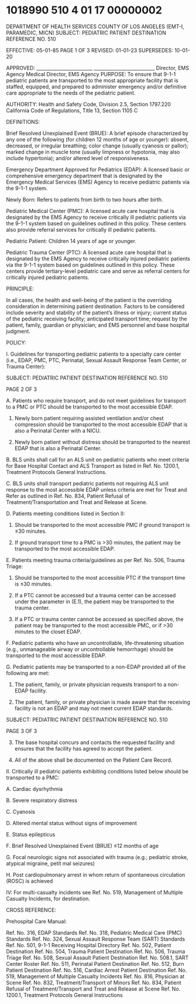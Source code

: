 # 1018990 510 4 01 17 00000002

DEPARTMENT OF HEALTH SERVICES 
COUNTY OF LOS ANGELES 
(EMT-I, PARAMEDIC, MICN) 
SUBJECT: PEDIATRIC PATIENT DESTINATION REFERENCE NO. 510 
 
 
EFFECTIVE: 05-01-85 PAGE 1 OF 3 
REVISED: 01-01-23 
SUPERSEDES: 10-01-20 
 
 
APPROVED: ________________________   __________________________ 
  Director, EMS Agency   Medical Director, EMS Agency 
PURPOSE: To ensure that 9-1-1 pediatric patients are transported to the most appropriate 
facility that is staffed, equipped, and prepared to administer emergency and/or 
definitive care appropriate to the needs of the pediatric patient. 
 
AUTHORITY: Health and Safety Code, Division 2.5, Section 1797.220 
 California Code of Regulations, Title 13, Section 1105 C 
 
DEFINITIONS: 
 
Brief Resolved Unexplained Event (BRUE): A brief episode characterized by any one of the 
following (for children 12 months of age or younger): absent, decreased, or irregular breathing; 
color change (usually cyanosis or pallor); marked change in muscle tone (usually limpness or 
hypotonia, may also include hypertonia); and/or altered level of responsiveness. 
 
Emergency Department Approved for Pediatrics (EDAP): A licensed basic or 
comprehensive emergency department that is designated by the Emergency Medical Services 
(EMS) Agency to receive pediatric patients via the 9-1-1 system.  
 
Newly Born: Refers to patients from birth to two hours after birth. 
 
Pediatric Medical Center (PMC): A licensed acute care hospital that is designated by the EMS 
Agency to receive critically ill pediatric patients via the 9-1-1 system based on guidelines 
outlined in this policy. These centers also provide referral services for critically ill pediatric 
patients. 
 
Pediatric Patient: Children 14 years of age or younger. 
 
Pediatric Trauma Center (PTC): A licensed acute care hospital that is designated by the EMS 
Agency to receive critically injured pediatric patients via the 9-1-1 system based on guidelines 
outlined in this policy. These centers provide tertiary-level pediatric care and serve as referral 
centers for critically injured pediatric patients. 
 
PRINCIPLE: 
 
In all cases, the health and well-being of the patient is the overriding consideration in 
determining patient destination. Factors to be considered include severity and stability of the 
patient’s illness or injury; current status of the pediatric receiving facility; anticipated transport 
time; request by the patient, family, guardian or physician; and EMS personnel and base 
hospital judgment. 
 
POLICY: 
 
I. Guidelines for transporting pediatric patients to a specialty care center (i.e., EDAP, PMC, 
PTC, Perinatal, Sexual Assault Response Team Center, or Trauma Center): 

SUBJECT: PEDIATRIC PATIENT DESTINATION REFERENCE NO. 510 
 
 
 
PAGE 2 OF 3 
 
A. Patients who require transport, and do not meet guidelines for transport to a 
PMC or PTC should be transported to the most accessible EDAP. 
 
1. Newly born patient requiring assisted ventilation and/or chest 
compression should be transported to the most accessible EDAP that is 
also a Perinatal Center with a NICU. 
 
2. Newly born patient without distress should be transported to the nearest 
EDAP that is also a Perinatal Center. 
 
B. BLS units shall call for an ALS unit on pediatric patients who meet criteria for 
Base Hospital Contact and ALS Transport as listed in Ref. No. 1200.1, Treatment 
Protocols General Instructions. 
 
C. BLS units shall transport pediatric patients not requiring ALS unit response to the 
most accessible EDAP unless criteria are met for Treat and Refer as outlined in 
Ref. No. 834, Patient Refusal of Treatment/Transportation and Treat and 
Release at Scene. 
 
D. Patients meeting conditions listed in Section II: 
 
1. Should be transported to the most accessible PMC if ground transport is 
≤30 minutes. 
 
2. If ground transport time to a PMC is >30 minutes, the patient may be 
transported to the most accessible EDAP. 
 
E. Patients meeting trauma criteria/guidelines as per Ref. No. 506, Trauma Triage: 
 
1. Should be transported to the most accessible PTC if the transport time is 
≤30 minutes. 
 
2. If a PTC cannot be accessed but a trauma center can be accessed under 
the parameter in (E.1), the patient may be transported to the trauma 
center. 
 
3. If a PTC or trauma center cannot be accessed as specified above, the 
patient may be transported to the most accessible PMC, or if >30 minutes 
to the closet EDAP. 
 
F. Pediatric patients who have an uncontrollable, life-threatening situation (e.g., 
unmanageable airway or uncontrollable hemorrhage) should be transported to 
the most accessible EDAP. 
 
G. Pediatric patients may be transported to a non-EDAP provided all of the following 
are met: 
 
1. The patient, family, or private physician requests transport to a non-EDAP 
facility. 
 
2. The patient, family, or private physician is made aware that the receiving 
facility is not an EDAP and may not meet current EDAP standards. 

SUBJECT: PEDIATRIC PATIENT DESTINATION REFERENCE NO. 510 
 
 
 
PAGE 3 OF 3 
 
3. The base hospital concurs and contacts the requested facility and 
ensures that the facility has agreed to accept the patient. 
 
4. All of the above shall be documented on the Patient Care Record. 
 
II. Critically ill pediatric patients exhibiting conditions listed below should be transported to 
a PMC: 
 
A. Cardiac dysrhythmia 
 
B. Severe respiratory distress 
 
C. Cyanosis 
 
D. Altered mental status without signs of improvement 
 
E. Status epilepticus 
 
F. Brief Resolved Unexplained Event (BRUE) ≤12 months of age 
 
G. Focal neurologic signs not associated with trauma (e.g.; pediatric stroke, atypical 
migraine, petit mal seizures) 
 
H. Post cardiopulmonary arrest in whom return of spontaneous circulation (ROSC) 
is achieved 
 
 
IV: For multi-casualty incidents see Ref. No. 519, Management of Multiple Casualty 
Incidents, for destination. 
 
CROSS REFERENCE: 
 
Prehospital Care Manual: 
 
Ref. No. 316, EDAP Standards 
Ref. No. 318, Pediatric Medical Care (PMC) Standards 
Ref. No. 324, Sexual Assault Response Team (SART) Standards 
Ref. No. 501, 9-1-1 Receiving Hospital Directory 
Ref. No. 502, Patient Destination 
Ref. No. 504, Trauma Patient Destination 
Ref. No. 506, Trauma Triage 
Ref. No. 508, Sexual Assault Patient Destination 
Ref. No. 508.1, SART Center Roster 
Ref. No. 511, Perinatal Patient Destination 
Ref. No. 512, Burn Patient Destination 
Ref. No. 516,  Cardiac Arrest Patient Destination 
Ref. No. 519, Management of Multiple Casualty Incidents 
Ref. No. 816, Physician at Scene 
Ref. No. 832, Treatment/Transport of Minors 
Ref. No. 834, Patient Refusal of Treatment/Transport and Treat and Release at Scene 
Ref. No. 1200.1, Treatment Protocols General Instructions
